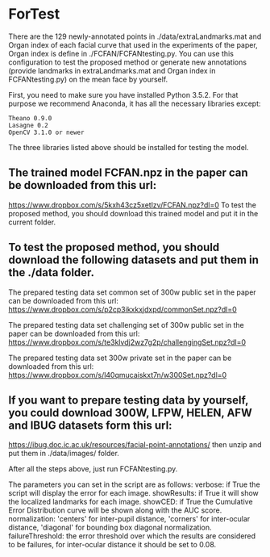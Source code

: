 # ForTest

There are the 129 newly-annotated points in ./data/extraLandmarks.mat and Organ index of each facial curve that used in the experiments of the paper, Organ index is define in ./FCFAN/FCFANtesting.py. You can use this configuration to test the proposed method or generate new annotations (provide landmarks in extraLandmarks.mat and Organ index in FCFANtesting.py) on the mean face by yourself.

First, you need to make sure you have installed Python 3.5.2. For that purpose we recommend Anaconda, it has all the necessary libraries except:

    Theano 0.9.0
    Lasagne 0.2
    OpenCV 3.1.0 or newer
    
The three libraries listed above should be installed for testing the model.

## The trained model FCFAN.npz in the paper can be downloaded from this url:
https://www.dropbox.com/s/5kxh43cz5xetlzv/FCFAN.npz?dl=0
To test the proposed method, you should download this trained model and put it in the current folder.

## To test the proposed method, you should download the following datasets and put them in the ./data folder.
The prepared testing data set common set of 300w public set in the paper can be downloaded from this url:
https://www.dropbox.com/s/p2cp3ikxkxjdxpd/commonSet.npz?dl=0

The prepared testing data set challenging set of 300w public set in the paper can be downloaded from this url:
https://www.dropbox.com/s/te3klvdj2wz7g2p/challengingSet.npz?dl=0

The prepared testing data set 300w private set in the paper can be downloaded from this url:
https://www.dropbox.com/s/l40qmucaiskxt7n/w300Set.npz?dl=0

## If you want to prepare testing data by yourself, you could download 300W, LFPW, HELEN, AFW and IBUG datasets form this url:
https://ibug.doc.ic.ac.uk/resources/facial-point-annotations/
then unzip and put them in ./data/images/ folder. 

After all the steps above, just run FCFANtesting.py. 

The parameters you can set in the script are as follows:
    verbose: if True the script will display the error for each image.
    showResults: if True it will show the localized landmarks for each image.
    showCED: if True the Cumulative Error Distribution curve will be shown along with the AUC score.
    normalization: 'centers' for inter-pupil distance, 'corners' for inter-ocular distance, 'diagonal' for bounding box diagonal normalization.
    failureThreshold: the error threshold over which the results are considered to be failures, for inter-ocular distance it should be set to 0.08.
